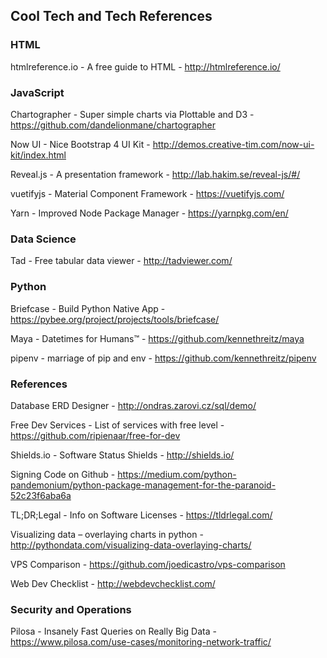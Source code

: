 ## Cool Tech and Tech References

### HTML

htmlreference.io - A free guide to HTML - http://htmlreference.io/

### JavaScript

Chartographer - Super simple charts via Plottable and D3 - https://github.com/dandelionmane/chartographer

Now UI - Nice Bootstrap 4 UI Kit - http://demos.creative-tim.com/now-ui-kit/index.html

Reveal.js - A presentation framework - http://lab.hakim.se/reveal-js/#/

vuetifyjs - Material Component Framework - https://vuetifyjs.com/

Yarn - Improved Node Package Manager - https://yarnpkg.com/en/

### Data Science

Tad - Free tabular data viewer - http://tadviewer.com/

### Python

Briefcase - Build Python Native App - https://pybee.org/project/projects/tools/briefcase/

Maya - Datetimes for Humans™ - https://github.com/kennethreitz/maya

pipenv - marriage of pip and env - https://github.com/kennethreitz/pipenv

### References

Database ERD Designer - http://ondras.zarovi.cz/sql/demo/

Free Dev Services - List of services with free level - https://github.com/ripienaar/free-for-dev

Shields.io - Software Status Shields - http://shields.io/

Signing Code on Github - https://medium.com/python-pandemonium/python-package-management-for-the-paranoid-52c23f6aba6a

TL;DR;Legal - Info on Software Licenses - https://tldrlegal.com/

Visualizing data – overlaying charts in python - http://pythondata.com/visualizing-data-overlaying-charts/

VPS Comparison - https://github.com/joedicastro/vps-comparison

Web Dev Checklist - http://webdevchecklist.com/

### Security and Operations

Pilosa - Insanely Fast Queries on Really Big Data - https://www.pilosa.com/use-cases/monitoring-network-traffic/
